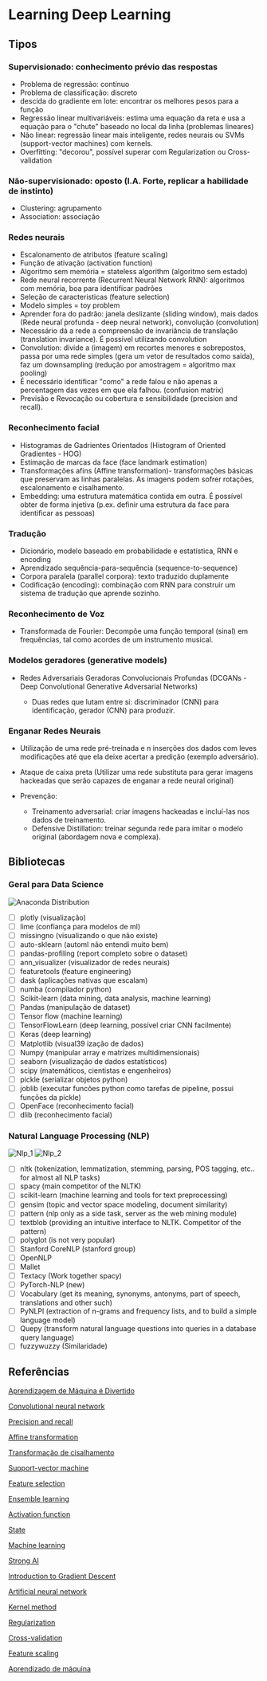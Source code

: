 # Learning Deep Learning

## Tipos

### Supervisionado: conhecimento prévio das respostas

- Problema de regressão: contínuo
- Problema de classificação: discreto
- descida do gradiente em lote: encontrar os melhores pesos para a função
- Regressão linear multivariáveis: estima uma equação da reta e usa a equação para o "chute" baseado no local da linha (problemas lineares)
- Não linear: regressão linear mais inteligente, redes neurais ou SVMs (support-vector machines) com kernels.
- Overfitting: "decorou", possível superar com Regularization ou Cross-validation

### Não-supervisionado: oposto (I.A. Forte, replicar a habilidade de instinto)

- Clustering: agrupamento
- Association: associação

### Redes neurais

- Escalonamento de atributos (feature scaling)
- Função de ativação (activation function)
- Algoritmo sem memória = stateless algorithm (algoritmo sem estado)
- Rede neural recorrente (Recurrent Neural Network RNN): algoritmos com memória, boa para identificar padrões
- Seleção de caracteristicas (feature selection)
- Modelo simples = toy problem
- Aprender fora do padrão: janela deslizante (sliding window), mais dados (Rede neural profunda - deep neural network), convolução (convolution)
- Necessário dá a rede a compreensão de invariância de translação (translation invariance). É possível utilizando convolution
- Convolution: divide a (imagem) em recortes menores e sobrepostos, passa por uma rede simples (gera um vetor de resultados como saida), faz um downsampling (redução por amostragem = algoritmo max pooling)
- É necessário identificar "como" a rede falou e não apenas a percentagem das vezes em que ela falhou. (confusion matrix)
- Previsão e Revocação ou cobertura e sensibilidade (precision and recall).

### Reconhecimento facial

- Histogramas de Gadrientes Orientados (Histogram of Oriented Gradientes - HOG)
- Estimação de marcas da face (face landmark estimation)
- Transformações afins (Affine transformation)- transformações básicas que preservam as linhas paralelas. As imagens podem sofrer rotações, escalonamento e cisalhamento.
- Embedding: uma estrutura matemática contida em outra. É possível obter de forma injetiva (p.ex. definir uma estrutura da face para identificar as pessoas)

### Tradução

- Dicionário, modelo baseado em probabilidade e estatística, RNN e encoding
- Aprendizado sequência-para-sequência (sequence-to-sequence)
- Corpora paralela (parallel corpora): texto traduzido duplamente
- Codificação (encoding): combinação com RNN para construir um sistema de tradução que aprende sozinho.

### Reconhecimento de Voz

- Transformada de Fourier: Decompõe uma função temporal (sinal) em frequências, tal como acordes de um instrumento musical.

### Modelos geradores (generative models)

- Redes Adversariais Geradoras Convolucionais Profundas (DCGANs - Deep Convolutional Generative Adversarial Networks)

  - Duas redes que lutam entre si: discriminador (CNN) para identificação, gerador (CNN) para produzir.

### Enganar Redes Neurais

- Utilização de uma rede pré-treinada e n inserções dos dados com leves modificações até que ela deixe acertar a predição (exemplo adversário).
- Ataque de caixa preta (Utilizar uma rede substituta para gerar imagens hackeadas que serão capazes de enganar a rede neural original)
- Prevenção:

  - Treinamento adversarial: criar imagens hackeadas e incluí-las nos dados de treinamento.
  - Defensive Distillation: treinar segunda rede para imitar o modelo original (abordagem nova e complexa).

## Bibliotecas

### Geral para Data Science

![Anaconda Distribution](imgs/anaconda_distribution.png)

- [ ] plotly (visualização)
- [ ] lime (confiança para modelos de ml)
- [ ] missingno (visualizando o que não existe)
- [ ] auto-sklearn (automl não entendi muito bem)
- [ ] pandas-profiling (report completo sobre o dataset)
- [ ] ann_visualizer (visualizador de redes neurais)
- [ ] featuretools (feature engineering)
- [ ] dask (aplicações nativas que escalam)
- [ ] numba (compilador python)
- [ ] Scikit-learn (data mining, data analysis, machine learning)
- [ ] Pandas (manipulação de dataset)
- [ ] Tensor flow (machine learning)
- [ ] TensorFlowLearn (deep learning, possível criar CNN facilmente)
- [ ] Keras (deep learning)
- [ ] Matplotlib (visual39 ização de dados)
- [ ] Numpy (manipular array e matrizes multidimensionais)
- [ ] seaborn (visualização de dados estatísticos)
- [ ] scipy (matemáticos, cientistas e engenheiros)
- [ ] pickle (serializar objetos python)
- [ ] joblib (executar funcões python como tarefas de pipeline, possui funções da pickle)
- [ ] OpenFace (reconhecimento facial)
- [ ] dlib (reconhecimento facial)

### Natural Language Processing (NLP)

![Nlp_1](imgs/nlp_1.png) ![Nlp_2](imgs/nlp_2.png)

- [ ] nltk (tokenization, lemmatization, stemming, parsing, POS tagging, etc.. for almost all NLP tasks)
- [ ] spacy (main competitor of the NLTK)
- [ ] scikit-learn (machine learning and tools for text preprocessing)
- [ ] gensim (topic and vector space modeling, document similarity)
- [ ] pattern (nlp only as a side task, server as the web mining module)
- [ ] textblob (providing an intuitive interface to NLTK. Competitor of the pattern)
- [ ] polyglot (is not very popular)
- [ ] Stanford CoreNLP (stanford group)
- [ ] OpenNLP
- [ ] Mallet
- [ ] Textacy (Work together spacy)
- [ ] PyTorch-NLP (new)
- [ ] Vocabulary (get its meaning, synonyms, antonyms, part of speech, translations and other such)
- [ ] PyNLPl (extraction of n-grams and frequency lists, and to build a simple language model)
- [ ] Quepy (transform natural language questions into queries in a database query language)
- [ ] fuzzywuzzy (Similaridade)

## Referências

[Aprendizagem de Máquina é Divertido](https://medium.com/machina-sapiens/aprendizagem-de-m%C3%A1quina-%C3%A9-divertido-8fe1513ce59f)

[Convolutional neural network](https://en.wikipedia.org/wiki/Convolutional_neural_network)

[Precision and recall](https://en.wikipedia.org/wiki/Precision_and_recall?source=post_page---------------------------)

[Affine transformation](https://en.wikipedia.org/wiki/Affine_transformation?source=post_page---------------------------)

[Transformação de cisalhamento](https://pt.wikipedia.org/wiki/Transforma%C3%A7%C3%A3o_de_cisalhamento?source=post_page---------------------------)

[Support-vector machine](https://en.wikipedia.org/w/index.php?title=Support-vector_machine&source=post_page---------------------------)

[Feature selection](https://en.wikipedia.org/wiki/Feature_selection?source=post_page---------------------------)

[Ensemble learning](https://en.wikipedia.org/wiki/Ensemble_learning?source=post_page---------------------------)

[Activation function](https://en.wikipedia.org/wiki/Activation_function?source=post_page---------------------------)

[State](https://en.wikipedia.org/wiki/State_(computer_science)?source=post_page---------------------------)

[Machine learning](https://en.wikipedia.org/wiki/Machine_learning?source=post_page---------------------------#Algorithm_types)

[Strong AI](https://en.wikipedia.org/wiki/Strong_AI?source=post_page---------------------------)

[Introduction to Gradient Descent](https://hbfs.wordpress.com/2012/04/24/introduction-to-gradient-descent/?source=post_page---------------------------)

[Artificial neural network](https://en.wikipedia.org/wiki/Artificial_neural_network?source=post_page---------------------------)

[Kernel method](https://en.wikipedia.org/w/index.php?title=Kernel_method&source=post_page---------------------------)

[Regularization](https://en.wikipedia.org/wiki/Regularization>_%28mathematics%29?source=post_page---------------------------#Regularization_in_statistics_and_machine_learning)

[Cross-validation](https://en.wikipedia.org/wiki/Cross-validation>_%28statistics%29?source=post_page---------------------------)

[Feature scaling](https://en.wikipedia.org/wiki/Feature_scaling?source=post_page---------------------------)

[Aprendizado de máquina](https://pt.wikipedia.org/wiki/Aprendizado_de_m%C3%A1quina?source=post_page---------------------------)
